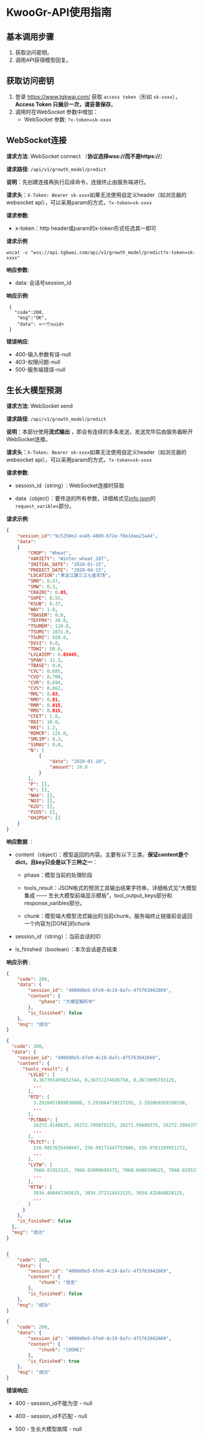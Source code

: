 # KwooGr-API使用指南

## 基本调用步骤

1. 获取访问密钥。
2. 调用API获得模型回复。

## 获取访问密钥

1. 登录 https://www.tgkwai.com/ 获取 `access token`（形如 `sk-xxxx`），**Access Token 只展示一次，请妥善保存**。
2. 调用时在WebSocket 参数中增加：
   - WebSocket 参数: `?x-token=sk-xxxx`

## WebSocket连接

**请求方法**: WebSocket connect （**协议选择wss://而不是https://**）

**请求路径**: `/api/v1/growth_model/predict`

**说明**：先创建连接再执行后续命令，连接终止由服务端进行。

**请求头**：`X-Token: Bearer sk-xxxx`如果无法使用自定义header（如浏览器的websocket api），可以采用param的方式，`?x-token=sk-xxxx`

**请求参数**:

- x-token：http header或param的x-token形式任选其一即可

**请求示例**
```
wscat -c "wss://api.tgkwai.com/api/v1/growth_model/predict?x-token=sk-xxxx"
```

**响应参数**:

- data: 会话号session_id

**响应示例**:

```text
 {
   "code":200,
	"msg":"OK",
	"data": <一个uuid>
 }
```

**错误响应**:
- 400-输入参数有误-null
- 403-权限问题-null
- 500-服务端错误-null
## 生长大模型预测

**请求方法**: WebSocket send

**请求路径**: `/api/v1/growth_model/predict`

**说明**：本部分使用**流式输出** ，即会有连续的多条发送，发送完毕后由服务器断开WebSocket连接。

**请求头**：`X-Token: Bearer sk-xxxx`如果无法使用自定义header（如浏览器的websocket api），可以采用param的方式，`?x-token=sk-xxxx`

**请求参数**:

- session_id（string）: WebSocket连接时获取

- data（object）：要传送的所有参数，详细格式见[info.json](./info.json)的`request_varibles`部分。

**请求示例**:

```json
{
    "session_id":"9c5250e2-ea45-4809-b72e-f6b1dae23a44",
    "data":    
    {
        "CROP": "Wheat",
        "VARIETY": "Winter_wheat_107",
        "INITIAL_DATE": "2020-01-15",
        "PREDICT_DATE": "2020-04-15",
        "LOCATION":"黑龙江建三江七星农场",
        "SM0": 0.57,
        "SMW": 0.3,
        "CRAIRC": 0.05,
        "SOPE": 0.55,
        "KSUB": 0.37,
        "WAV": 1.0,
        "TBASEM": 0.0,
        "TEFFMX": 30.0,
        "TSUMEM": 120.0,
        "TSUM1": 1031.0,
        "TSUM2": 928.0,
        "DVSI": 0.0,
        "TDWI": 50.0,
        "LVLAIEM": 0.03445,
        "SPAN": 31.3,
        "TBASE": 0.0,
        "CVL": 0.685,
        "CVO": 0.709,
        "CVR": 0.694,
        "CVS": 0.662,
        "RML": 0.03,
        "RMO": 0.01,
        "RMR": 0.015,
        "RMS": 0.015,
        "CFET": 1.0,
        "RDI": 10.0,
        "RRI": 1.2,
        "RDMCR": 125.0,
        "SMLIM": 0.3,
        "SSMAX": 0.0,
        "N": [
            {
                "date": "2020-01-16",
                "amount": 10.0
            }
        ],
        "P": [],
        "K": [],
        "NH4": [],
        "NO3": [],
        "K2O": [],
        "P2O5": [],
        "KH2PO4": []
    }
}

```

**响应数据** ：

- content（object）：模型返回的内容。主要有以下三类，**保证content是个dict，且key只会是以下三种之一**：

    - phase：模型当前的处理阶段

    - tools_result：JSON格式的预测工具输出结果字符串，详细格式见“大模型集成 —— 生长大模型前端显示模板”，tool_output_keys部分和response_varibles部分。

    - chunk：模型端大模型流式输出的当前chunk，服务端终止链接前会返回一个内容为[DONE]的chunk

- session_id（string）：当前会话的ID

- is_finished（boolean）：本次会话是否结束

**响应示例** :

```json
{
    "code": 200,
    "data": {
        "session_id": "4000d0e5-6fe9-4c19-8afc-4f5763942669",
        "content": {
            "phase": "大模型解析中"
        },
        "is_finished": false
    },
    "msg": "成功"
}

{
  "code": 200,
  "data": {
    "session_id": "4000d0e5-6fe9-4c19-8afc-4f5763942669",
    "content": {
      "tools_result": {
        "LVLAI": [
          0.367393493652344, 0.36751174926758, 0.3673095703125,
          ...
        ],
        "RTD": [
          3.2910451889038086, 3.291064739227295, 3.291069269180298,
          ...
        ],
        "PLTBAG": [
          26272.4140625, 26272.705078125, 26271.99609375, 26272.3984375,
          ...
        ],
        "PLTCT": [
          156.9857635498047, 156.99171447753906, 156.9761199951172,
          ...
        ],
        "LVTW": [
          7060.01953125, 7060.02099609375, 7060.0400390625, 7060.01953125,
          ...
        ],
        "RTTW": [
          3034.408447265625, 3034.372314453125, 3034.425048828125,
          ...
        ]
      }
    },
    "is_finished": false
  },
  "msg": "成功"
}


{
    "code": 200,
    "data": {
        "session_id": "4000d0e5-6fe9-4c19-8afc-4f5763942669",
        "content": {
            "chunk": "信息"
        },
        "is_finished": false
    },
    "msg": "成功"
}

{
    "code": 200,
    "data": {
        "session_id": "4000d0e5-6fe9-4c19-8afc-4f5763942669",
        "content": {
            "chunk": "[DONE]"
        },
        "is_finished": true
    },
    "msg": "成功"
}

```



**错误响应**:

- 400 - session_id不能为空 - null

- 400 - session_id不匹配 - null

- 500 - 生长大模型故障 - null
